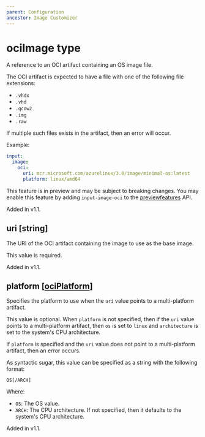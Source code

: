 ```yaml
---
parent: Configuration
ancestor: Image Customizer
---
```


# ociImage type

A reference to an OCI artifact containing an OS image file.

The OCI artifact is expected to have a file with one of the following file extensions:

- `.vhdx`
- `.vhd`
- `.qcow2`
- `.img`
- `.raw`

If multiple such files exists in the artifact, then an error will occur.

Example:

```yaml
input:
  image:
    oci:
      uri: mcr.microsoft.com/azurelinux/3.0/image/minimal-os:latest
      platform: linux/amd64
```

This feature is in preview and may be subject to breaking changes.
You may enable this feature by adding `input-image-oci` to the
[previewfeatures](../configuration/config.md#previewfeatures-string) API.

Added in v1.1.

## uri [string]

The URI of the OCI artifact containing the image to use as the base image.

This value is required.

Added in v1.1.

## platform [[ociPlatform](ociplatform.md)]

Specifies the platform to use when the `uri` value points to a multi-platform artifact.

This value is optional. When `platform` is not specified, then if the `uri` value points
to a multi-platform artifact, then `os` is set to `linux` and `architecture` is set to
the system's CPU architecture.

If `platform` is specified and the `uri` value does not point to a multi-platform
artifact, then an error occurs.

As syntactic sugar, this value can be specified as a string with the following format:

  `OS[/ARCH]`

Where:

- `OS`: The OS value.
- `ARCH`: The CPU architecture. If not specified, then it defaults to the system's
  CPU architecture.

Added in v1.1.
